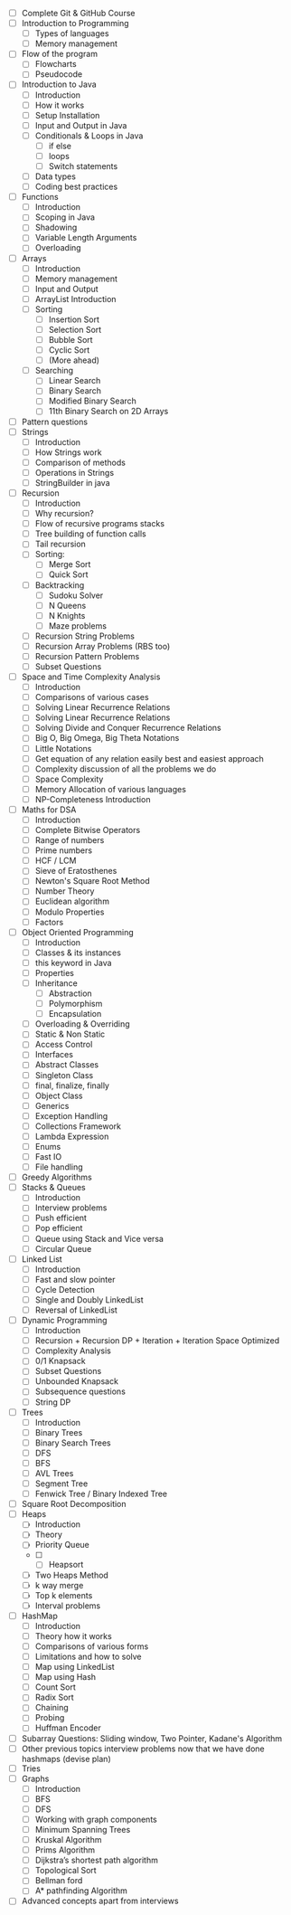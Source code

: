 - [ ] Complete Git & GitHub Course
- [ ] Introduction to Programming
	- [ ] Types of languages
 	- [ ] Memory management
 - [ ] Flow of the program
 	- [ ] Flowcharts
 	- [ ] Pseudocode
 - [ ] Introduction to Java
 	- [ ] Introduction
 	- [ ] How it works
 	- [ ] Setup Installation
 	- [ ] Input and Output in Java
 	- [ ] Conditionals & Loops in Java
 		- [ ] if else
 		- [ ] loops
 		- [ ] Switch statements
 	- [ ] Data types
 	- [ ] Coding best practices
 - [ ] Functions
 	- [ ] Introduction
 	- [ ] Scoping in Java
 	- [ ] Shadowing
 	- [ ] Variable Length Arguments
 	- [ ] Overloading
 - [ ] Arrays
 	- [ ] Introduction
 	- [ ] Memory management
 	- [ ] Input and Output
 	- [ ] ArrayList Introduction
 	- [ ] Sorting
 		- [ ] Insertion Sort
 		- [ ] Selection Sort
 		- [ ] Bubble Sort
 		- [ ] Cyclic Sort
 		- [ ] (More ahead)
 	- [ ] Searching
 		- [ ] Linear Search
 		- [ ] Binary Search
 		- [ ] Modified Binary Search
 		- [ ] 11th Binary Search on 2D Arrays
 - [ ] Pattern questions
 - [ ] Strings
      - [ ] Introduction
      - [ ]  How Strings work
      - [ ]  Comparison of methods
      - [ ]  Operations in Strings
      - [ ]  StringBuilder in java
 - [ ] Recursion
 	- [ ] Introduction
 	- [ ] Why recursion?
 	- [ ] Flow of recursive programs stacks
 	- [ ] Tree building of function calls
 	- [ ] Tail recursion
 	- [ ] Sorting:
 		- [ ] Merge Sort
 		- [ ] Quick Sort
 	- [ ] Backtracking
 		- [ ] Sudoku Solver
 		- [ ] N Queens
 		- [ ] N Knights
 		- [ ] Maze problems
 	- [ ] Recursion String Problems
 	- [ ] Recursion Array Problems (RBS too)
 	- [ ] Recursion Pattern Problems
 	- [ ] Subset Questions
 - [ ] Space and Time Complexity Analysis
 	- [ ] Introduction
 	- [ ] Comparisons of various cases
 	- [ ] Solving Linear Recurrence Relations
 	- [ ] Solving Linear Recurrence Relations
 	- [ ] Solving Divide and Conquer Recurrence Relations
 	- [ ] Big O, Big Omega, Big Theta Notations
 	- [ ] Little Notations
 	- [ ] Get equation of any relation easily best and easiest approach
 	- [ ] Complexity discussion of all the problems we do
 	- [ ] Space Complexity
 	- [ ] Memory Allocation of various languages
 	- [ ] NP-Completeness Introduction
 - [ ] Maths for DSA
 	- [ ] Introduction
 	- [ ] Complete Bitwise Operators
 	- [ ] Range of numbers
 	- [ ] Prime numbers
 	- [ ] HCF / LCM
 	- [ ] Sieve of Eratosthenes
 	- [ ] Newton's Square Root Method
 	- [ ] Number Theory
 	- [ ] Euclidean algorithm
 	- [ ] Modulo Properties
 	- [ ] Factors
 - [ ] Object Oriented Programming
 	- [ ] Introduction
 	- [ ] Classes & its instances
 	- [ ] this keyword in Java
 	- [ ] Properties
 	- [ ] Inheritance
 		- [ ] Abstraction
 		- [ ] Polymorphism
 		- [ ] Encapsulation
 	- [ ] Overloading & Overriding
 	- [ ] Static & Non Static
 	- [ ] Access Control
 	- [ ] Interfaces
 	- [ ] Abstract Classes
 	- [ ] Singleton Class
 	- [ ] final, finalize, finally
 	- [ ] Object Class
 	- [ ] Generics
 	- [ ] Exception Handling
 	- [ ] Collections Framework
 	- [ ] Lambda Expression
 	- [ ] Enums
 	- [ ] Fast IO
 	- [ ] File handling
 - [ ] Greedy Algorithms
 - [ ] Stacks & Queues
 	- [ ] Introduction
 	- [ ] Interview problems
 	- [ ] Push efficient
 	- [ ] Pop efficient
 	- [ ] Queue using Stack and Vice versa
 	- [ ] Circular Queue
 - [ ] Linked List
 	- [ ] Introduction
	 - [ ] Fast and slow pointer
 	- [ ] Cycle Detection
 	- [ ] Single and Doubly LinkedList
 	- [ ] Reversal of LinkedList
 - [ ] Dynamic Programming
 	- [ ] Introduction
 	- [ ] Recursion + Recursion DP + Iteration + Iteration Space Optimized
 	- [ ] Complexity Analysis
 	- [ ] 0/1 Knapsack
 	- [ ] Subset Questions
 	- [ ] Unbounded Knapsack
 	- [ ] Subsequence questions
 	- [ ] String DP
 - [ ] Trees
 	- [ ] Introduction
 	- [ ] Binary Trees
 	- [ ] Binary Search Trees
 	- [ ] DFS
 	- [ ] BFS
 	- [ ] AVL Trees
 	- [ ] Segment Tree
 	- [ ] Fenwick Tree / Binary Indexed Tree
 - [ ] Square Root Decomposition
 - [ ] Heaps
 	- [ ] Introduction
 	- [ ] Theory
 	- [ ] Priority Queue
 	- [ ] - [ ] Heapsort
 	- [ ] Two Heaps Method
 	- [ ] k way merge
 	- [ ] Top k elements
 	- [ ] Interval problems
 - [ ] HashMap
	 - [ ] Introduction
 	- [ ] Theory how it works
 	- [ ] Comparisons of various forms
 	- [ ] Limitations and how to solve
 	- [ ] Map using LinkedList
 	- [ ] Map using Hash
 	- [ ] Count Sort
 	- [ ] Radix Sort
 	- [ ] Chaining
 	- [ ] Probing
 	- [ ] Huffman Encoder
 - [ ] Subarray Questions: Sliding window, Two Pointer, Kadane's Algorithm
 - [ ] Other previous topics interview problems now that we have done hashmaps (devise plan)
 - [ ] Tries
 - [ ] Graphs
 	- [ ] Introduction
 	- [ ] BFS
 	- [ ] DFS
 	- [ ] Working with graph components
 	- [ ] Minimum Spanning Trees
 	- [ ] Kruskal Algorithm
	 - [ ] Prims Algorithm
 	- [ ] Dijkstra’s shortest path algorithm
 	- [ ] Topological Sort
 	- [ ] Bellman ford
 	- [ ] A* pathfinding Algorithm
 - [ ] Advanced concepts apart from interviews
